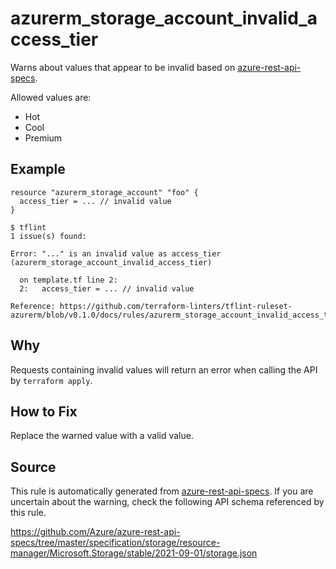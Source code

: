 <!--- This file generated by `tools/apispec-rule-gen/main.go`. DO NOT EDIT --->

# azurerm_storage_account_invalid_access_tier

Warns about values that appear to be invalid based on [azure-rest-api-specs](https://github.com/Azure/azure-rest-api-specs).

Allowed values are:
- Hot
- Cool
- Premium

## Example

```hcl
resource "azurerm_storage_account" "foo" {
  access_tier = ... // invalid value
}
```

```
$ tflint
1 issue(s) found:

Error: "..." is an invalid value as access_tier (azurerm_storage_account_invalid_access_tier)

  on template.tf line 2:
  2:   access_tier = ... // invalid value

Reference: https://github.com/terraform-linters/tflint-ruleset-azurerm/blob/v0.1.0/docs/rules/azurerm_storage_account_invalid_access_tier.md

```

## Why

Requests containing invalid values will return an error when calling the API by `terraform apply`.

## How to Fix

Replace the warned value with a valid value.

## Source

This rule is automatically generated from [azure-rest-api-specs](https://github.com/Azure/azure-rest-api-specs). If you are uncertain about the warning, check the following API schema referenced by this rule.

https://github.com/Azure/azure-rest-api-specs/tree/master/specification/storage/resource-manager/Microsoft.Storage/stable/2021-09-01/storage.json
